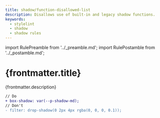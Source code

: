 ```yaml
---
title: shadow/function-disallowed-list
description: Disallows use of built-in and legacy shadow functions.
keywords:
  - stylelint
  - shadow
  - shadow rules
---
```


import RulePreamble from '../_preamble.md';
import RulePostamble from '../_postamble.md';

# {frontmatter.title}

<Lede>{frontmatter.description}</Lede>

<RulePreamble category="shadow" />

```diff
// Do
+ box-shadow: var(--p-shadow-md);
// Don't
- filter: drop-shadow(0 2px 4px rgba(0, 0, 0, 0.1));
```

<RulePostamble />
